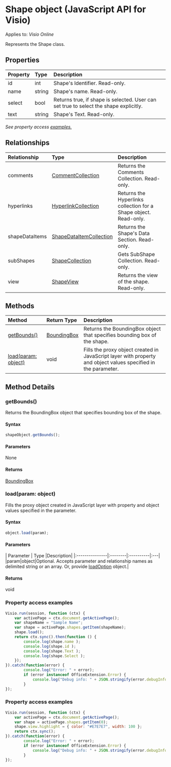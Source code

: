 # Shape object (JavaScript API for Visio)

Applies to: _Visio Online_

Represents the Shape class.

## Properties

| Property	   | Type	|Description|
|:---------------|:--------|:----------|
|id|int|Shape's Identifier. Read-only.|
|name|string|Shape's name. Read-only.|
|select|bool|Returns true, if shape is selected. User can set true to select the shape explicitly.|
|text|string|Shape's Text. Read-only.|

_See property access [examples.](#property-access-examples)_

## Relationships
| Relationship | Type	|Description|
|:---------------|:--------|:----------|
|comments|[CommentCollection](commentcollection.md)|Returns the Comments Collection. Read-only.|
|hyperlinks|[HyperlinkCollection](hyperlinkcollection.md)|Returns the Hyperlinks collection for a Shape object. Read-only.|
|shapeDataItems|[ShapeDataItemCollection](shapedataitemcollection.md)|Returns the Shape's Data Section. Read-only.|
|subShapes|[ShapeCollection](shapecollection.md)|Gets SubShape Collection. Read-only.|
|view|[ShapeView](shapeview.md)|Returns the view of the shape. Read-only.|

## Methods

| Method		   | Return Type	|Description|
|:---------------|:--------|:----------|
|[getBounds()](#getbounds)|[BoundingBox](boundingbox.md)|Returns the BoundingBox object that specifies bounding box of the shape.|
|[load(param: object)](#loadparam-object)|void|Fills the proxy object created in JavaScript layer with property and object values specified in the parameter.|

## Method Details


### getBounds()
Returns the BoundingBox object that specifies bounding box of the shape.

#### Syntax
```js
shapeObject.getBounds();
```

#### Parameters
None

#### Returns
[BoundingBox](boundingbox.md)

### load(param: object)
Fills the proxy object created in JavaScript layer with property and object values specified in the parameter.

#### Syntax
```js
object.load(param);
```

#### Parameters
| Parameter	   | Type	|Description|
|:---------------|:--------|:----------|:---|
|param|object|Optional. Accepts parameter and relationship names as delimited string or an array. Or, provide [loadOption](loadoption.md) object.|

#### Returns
void
### Property access examples
```js
Visio.run(session, function (ctx) { 
	var activePage = ctx.document.getActivePage();
	var shapeName = "Sample Name";
	var shape = activePage.shapes.getItem(shapeName);
	shape.load();
	return ctx.sync().then(function () {
		console.log(shape.name );
		console.log(shape.id );
		console.log(shape.Text );
		console.log(shape.Select );
	});
}).catch(function(error) {
		console.log("Error: " + error);
		if (error instanceof OfficeExtension.Error) {
			console.log("Debug info: " + JSON.stringify(error.debugInfo));
		}
});
```

### Property access examples
```js
Visio.run(session, function (ctx) { 
	var activePage = ctx.document.getActivePage();
	var shape = activePage.shapes.getItem(0);
	shape.view.highlight = { color: "#E7E7E7", width: 100 };
	return ctx.sync();
}).catch(function(error) {
		console.log("Error: " + error);
		if (error instanceof OfficeExtension.Error) {
			console.log("Debug info: " + JSON.stringify(error.debugInfo));
		}
});
```
